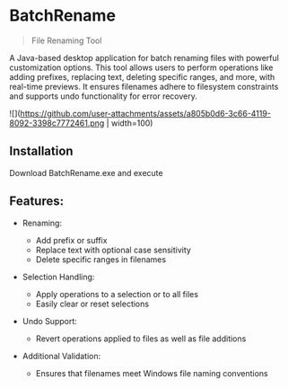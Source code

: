 # BatchRename
> File Renaming Tool

A Java-based desktop application for batch renaming files with powerful customization options. This tool allows users to perform operations like adding prefixes, replacing text, deleting specific ranges, and more, with real-time previews. It ensures filenames adhere to filesystem constraints and supports undo functionality for error recovery.

![](https://github.com/user-attachments/assets/a805b0d6-3c66-4119-8092-3398c7772461.png | width=100)

## Installation
Download BatchRename.exe and execute

## Features:

* Renaming:
  * Add prefix or suffix
  * Replace text with optional case sensitivity
  * Delete specific ranges in filenames

* Selection Handling:
  * Apply operations to a selection or to all files
  * Easily clear or reset selections

* Undo Support:
  * Revert operations applied to files as well as file additions

* Additional Validation:
  * Ensures that filenames meet Windows file naming conventions
